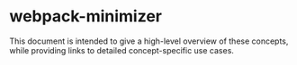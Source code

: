 # webpack-minimizer
This document is intended to give a high-level overview of these concepts, while providing links to detailed concept-specific use cases.
